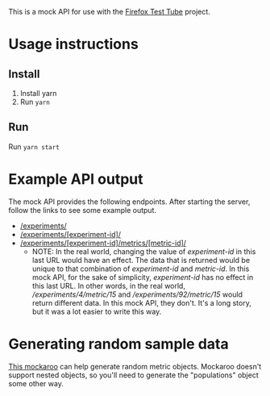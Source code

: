 This is a mock API for use with the [Firefox Test Tube](https://github.com/openjck/firefox-test-tube)
project.

# Usage instructions

## Install

1. Install yarn
2. Run `yarn`

## Run

Run `yarn start`

# Example API output

The mock API provides the following endpoints. After starting the server, follow
the links to see some example output.

* [/experiments/](http://localhost:3001/experiments/)
* [/experiments/[experiment-id]/](http://localhost:3001/experiments/1/)
* [/experiments/[experiment-id]/metrics/[metric-id]/](http://localhost:3001/experiments/1/metrics/1/)
    * NOTE: In the real world, changing the value of *experiment-id* in this
      last URL would have an effect. The data that is returned would be unique
      to that combination of *experiment-id* and *metric-id*. In this mock API,
      for the sake of simplicity, *experiment-id* has no effect in this last
      URL. In other words, in the real world, */experiments/4/metric/15* and
      */experiments/92/metric/15* would return different data. In this mock API,
      they don't. It's a long story, but it was a lot easier to write this way.

# Generating random sample data

[This mockaroo](https://www.mockaroo.com/schemas/82378) can help generate random
metric objects. Mockaroo doesn't support nested objects, so you'll need to
generate the "populations" object some other way.
